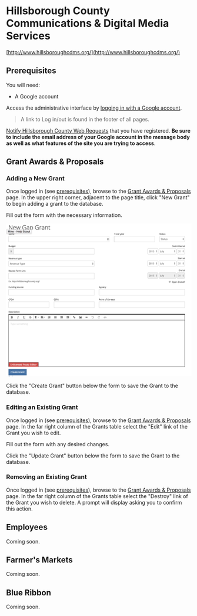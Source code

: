 # Hillsborough County Communications & Digital Media Services

[http://www.hillsboroughcdms.org/](http://www.hillsboroughcdms.org/)

## Prerequisites
You will need:

* A Google account

Access the administrative interface by [logging in with a Google account](http://www.hillsboroughcdms.org/users/auth/google_oauth2).

> A link to Log in/out is found in the footer of all pages.

[Notify Hillsborough County Web Requests](mailto:WebRequest@hillsboroughcounty.org) that you have registered. **Be sure to include the email address of your Google account in the message body as well as what features of the site you are trying to access**.

## Grant Awards & Proposals

### Adding a New Grant
Once logged in (see [prerequisites](https://github.com/Commbocc/hccdms#prerequisites)), browse to the [Grant Awards & Proposals](http://www.hillsboroughcdms.org/gap/grants) page. In the upper right corner, adjacent to the page title, click "New Grant" to begin adding a grant to the database.

Fill out the form with the necessary information.

![GAP Grant Form](https://raw.githubusercontent.com/Commbocc/hccdms/master/images/gap-grant-form.png "GAP Grant Form")

Click the "Create Grant" button below the form to save the Grant to the database.

### Editing an Existing Grant
Once logged in (see [prerequisites](https://github.com/Commbocc/hccdms#prerequisites)), browse to the [Grant Awards & Proposals](http://www.hillsboroughcdms.org/gap/grants) page. In the far right column of the Grants table select the "Edit" link of the Grant you wish to edit.

Fill out the form with any desired changes.

Click the "Update Grant" button below the form to save the Grant to the database.

### Removing an Existing Grant
Once logged in (see [prerequisites](https://github.com/Commbocc/hccdms#prerequisites)), browse to the [Grant Awards & Proposals](http://www.hillsboroughcdms.org/gap/grants) page. In the far right column of the Grants table select the "Destroy" link of the Grant you wish to delete. A prompt will display asking you to confirm this action.

## Employees
Coming soon.

## Farmer's Markets
Coming soon.

## Blue Ribbon
Coming soon.
